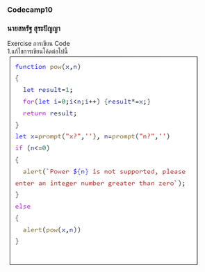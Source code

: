### Codecamp10
### นายสหรัฐ  สุระปัญญา
Exercise การเขียน Code  
1.แก้ไขการเขียนโค้ดต่อไปนี้  
![](imageEx1.PNG)
